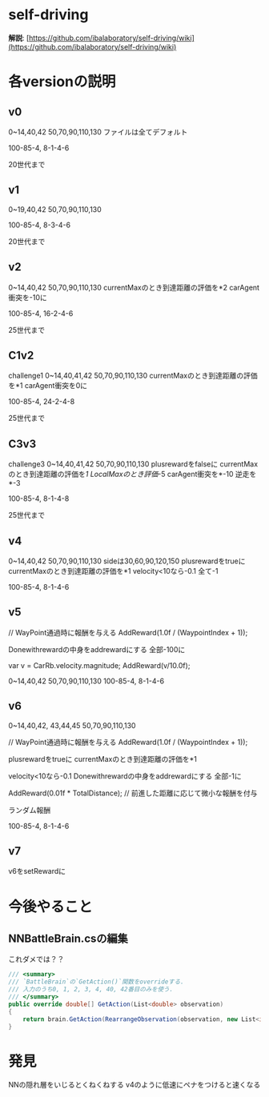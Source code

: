 # self-driving
**解説**: [https://github.com/ibalaboratory/self-driving/wiki](https://github.com/ibalaboratory/self-driving/wiki)

# 各versionの説明
## v0
0~14,40,42
50,70,90,110,130
ファイルは全てデフォルト

100-85-4, 8-1-4-6

20世代まで

## v1
0~19,40,42
50,70,90,110,130

100-85-4, 8-3-4-6

20世代まで

## v2
0~14,40,42
50,70,90,110,130
currentMaxのとき到達距離の評価を*2
carAgent衝突を-10に

100-85-4, 16-2-4-6

25世代まで

## C1v2
challenge1
0~14,40,41,42
50,70,90,110,130
currentMaxのとき到達距離の評価を*1
carAgent衝突を0に

100-85-4, 24-2-4-8

25世代まで

## C3v3
challenge3
0~14,40,41,42
50,70,90,110,130
plusrewardをfalseに
currentMaxのとき到達距離の評価を*1
LocalMaxのとき評価*-5
carAgent衝突を*-10
逆走を*-3


100-85-4, 8-1-4-8

25世代まで

## v4
0~14,40,42
50,70,90,110,130
sideは30,60,90,120,150
plusrewardをtrueに
currentMaxのとき到達距離の評価を*1
velocity<10なら-0.1
全て-1

100-85-4, 8-1-4-6


## v5
// WayPoint通過時に報酬を与える
AddReward(1.0f / (WaypointIndex + 1));

Donewithrewardの中身をaddrewardにする
全部-100に

var v = CarRb.velocity.magnitude;
AddReward(v/10.0f);


0~14,40,42
50,70,90,110,130
100-85-4, 8-1-4-6


## v6
0~14,40,42, 43,44,45
50,70,90,110,130

// WayPoint通過時に報酬を与える
AddReward(1.0f / (WaypointIndex + 1));

plusrewardをtrueに
currentMaxのとき到達距離の評価を*1

velocity<10なら-0.1
Donewithrewardの中身をaddrewardにする
全部-1に

AddReward(0.01f * TotalDistance); // 前進した距離に応じて微小な報酬を付与

ランダム報酬

100-85-4, 8-1-4-6

## v7

v6をsetRewardに


# 今後やること
## NNBattleBrain.csの編集
これダメでは？？
```cs
/// <summary>
/// `BattleBrain`の`GetAction()`関数をoverrideする.
/// 入力のうち0, 1, 2, 3, 4, 40, 42番目のみを使う.
/// </summary>
public override double[] GetAction(List<double> observation)
{
    return brain.GetAction(RearrangeObservation(observation, new List<int>{0, 1, 2, 3, 4, 40, 42}));
}
```


# 発見
NNの隠れ層をいじるとくねくねする
v4のように低速にペナをつけると速くなる